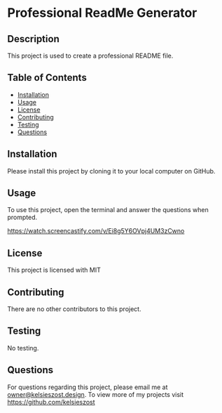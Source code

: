 # Professional ReadMe Generator
  
  ## Description 
  This project is used to create a professional README file.
  
  ## Table of Contents

  * [Installation](#installation)
  * [Usage](#usage)
  * [License](#license)
  * [Contributing](#contributors)
  * [Testing](#testing)
  * [Questions](#questions)
  
  ## Installation
  Please install this project by cloning it to your local computer on GitHub.

  ## Usage 
  To use this project, open the terminal and answer the questions when prompted.

  https://watch.screencastify.com/v/Ei8g5Y6OVpj4UM3zCwno 

  ## License 
  This project is licensed with MIT

  ## Contributing 
  There are no other contributors to this project.

  ## Testing
  No testing.

  ## Questions
  For questions regarding this project, please email me at owner@kelsieszost.design. To view more of my projects visit https://github.com/kelsieszost
